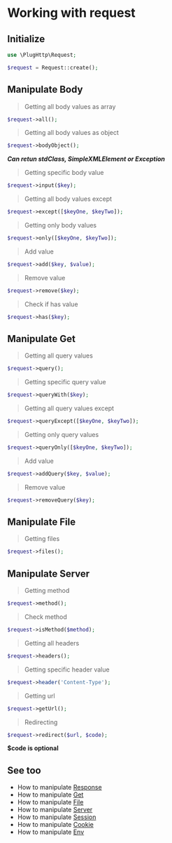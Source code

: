 # Working with request

## Initialize
```php
use \PlugHttp\Request;

$request = Request::create();
```

## Manipulate Body

>  Getting all body values as array
```php
$request->all();
```

>  Getting all body values as object
```php
$request->bodyObject();
```
***Can retun stdClass, SimpleXMLElement or Exception***

> Getting specific body value
```php
$request->input($key);
```

> Getting all body values except
```php
$request->except([$keyOne, $keyTwo]);
```

> Getting only body values
```php
$request->only([$keyOne, $keyTwo]);
```

> Add value
```php
$request->add($key, $value);
```

> Remove value
```php
$request->remove($key);
```

> Check if has value
```php
$request->has($key);
```

## Manipulate Get

>  Getting all query values
```php
$request->query();
```

> Getting specific query value
```php
$request->queryWith($key);
```

> Getting all query values except
```php
$request->queryExcept([$keyOne, $keyTwo]);
```

> Getting only query values
```php
$request->queryOnly([$keyOne, $keyTwo]);
```

> Add value
```php
$request->addQuery($key, $value);
```

> Remove value
```php
$request->removeQuery($key);
```

## Manipulate File

> Getting files
```php
$request->files();
```

## Manipulate Server

> Getting method
```php
$request->method();
```

> Check method
```php
$request->isMethod($method);
```

> Getting all headers
```php
$request->headers();
```

> Getting specific header value
```php
$request->header('Content-Type');
```

> Getting url
```php
$request->getUrl();
```

> Redirecting
```php
$request->redirect($url, $code);
```
**$code is optional**

## See too
* How to manipulate [Response](response.md)
* How to manipulate [Get](get.md)
* How to manipulate [File](file.md)
* How to manipulate [Server](server.md)
* How to manipulate [Session](session.md)
* How to manipulate [Cookie](cookie.md)
* How to manipulate [Env](env.md)